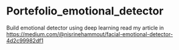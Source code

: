 # Portefolio_emotional_detector
Build emotional detector using deep learning
read my article in https://medium.com/@nisrinehammout/facial-emotional-detector-4d2c99982df1

